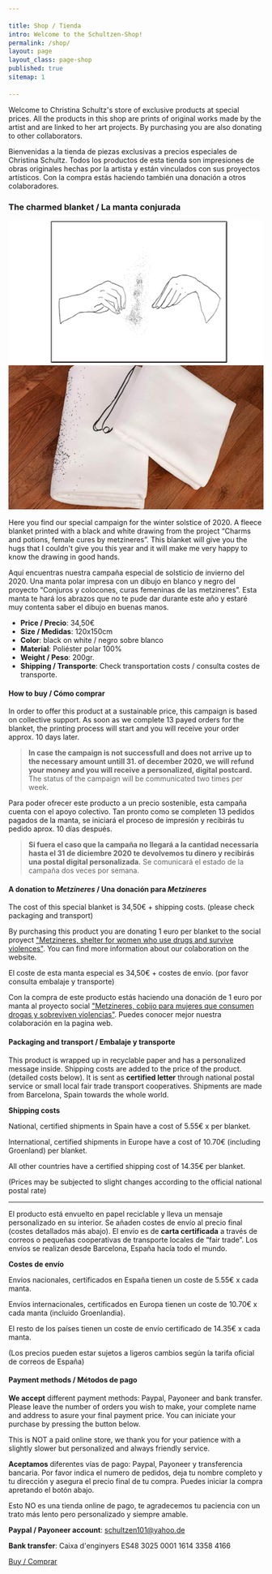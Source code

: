 ```yaml
---

title: Shop / Tienda
intro: Welcome to the Schultzen-Shop!
permalink: /shop/
layout: page
layout_class: page-shop
published: true
sitemap: 1

---
```

Welcome to Christina Schultz's store of exclusive products at special prices.
All the products in this shop are prints of original works made by the artist and are linked to her art projects. By purchasing you are also donating to other collaborators.

Bienvenidas a la tienda de piezas exclusivas a precios especiales de Christina Schultz.
Todos los productos de esta tienda son impresiones de obras originales hechas por la artista y están vinculados con sus proyectos artísticos. Con la compra estás haciendo también una donación a otros colaboradores.

### The charmed blanket / La manta conjurada

[![producto manta](/media/images/MantaDibujo.jpg)](/shop/manta)
[![producto manta](/media/images/MantaDibujo2.jpg)](/shop/manta)

Here you find our special campaign for the winter solstice of 2020.
A fleece blanket printed with a black and white drawing from the project “Charms and potions, female cures by metzineres”.
This blanket will give you the hugs that I couldn't give you this year and it will make me very happy to know the drawing in good hands.

Aquí encuentras nuestra campaña especial de solsticio de invierno del 2020. 
Una manta polar impresa con un dibujo en blanco y negro del proyecto “Conjuros y colocones, curas femeninas de las metzineres”. 
Esta manta te hará los abrazos que no te pude dar durante este año y estaré muy contenta saber el dibujo en buenas manos.

- **Price / Precio**: 34,50€ 
- **Size / Medidas**: 120x150cm
- **Color**: black on white / negro sobre blanco
- **Material**: Poliéster polar 100%
- **Weight / Peso**: 200gr.
- **Shipping / Transporte**: Check transportation costs / consulta costes de transporte.

#### How to buy / Cómo comprar

In order to offer this product at a sustainable price, this campaign is based on collective support. As soon as we complete 13 payed orders for the blanket, the printing process will start and you will receive your order approx. 10 days later.
 
> **In case the campaign is not successfull and does not arrive up to the necessary amount untill 31. of december 2020, we will refund your money and you will receive a personalized, digital postcard.**
The status of the campaign will be communicated two times per week.


Para poder ofrecer este producto a un precio sostenible, esta campaña cuenta con el apoyo colectivo. Tan pronto como se completen 13 pedidos pagados de la manta, se iniciará el proceso de impresión y recibirás tu pedido aprox. 10 días después. 

> **Si fuera el caso que la campaña no llegará a la cantidad necessaria hasta el 31 de diciembre 2020 te devolvemos tu dinero y recibirás una postal digital personalizada.** 
Se comunicará el estado de la campaña dos veces por semana.


#### A donation to _Metzineres_ / Una donación para _Metzineres_ 

The cost of this special blanket is 34,50€ + shipping costs. (please check packaging and transport)

By purchasing this product you are donating 1 euro per blanket to the social proyect ["Metzineres, shelter for women who use drugs and survive violences"][metzineres]. You can find more information about our colaboration on the website.

El coste de esta manta especial es 34,50€ + costes de envío. (por favor consulta embalaje y transporte)

Con la compra de este producto estás haciendo una donación de 1 euro por manta al proyecto social ["Metzineres, cobijo para mujeres que consumen drogas y sobreviven violencias"][metzineres]. Puedes conocer mejor nuestra colaboración en la pagina web.

[metzineres]: http://metzineres.net/

#### Packaging and transport / Embalaje y transporte

This product is wrapped up in recyclable paper and has a personalized message inside.
Shipping costs are added to the price of the product. (detailed costs below). It is sent as **certified letter** through national postal service or small local fair trade transport cooperatives.
Shipments are made from Barcelona, Spain towards the whole world.

**Shipping costs**

National, certified shipments in Spain have a cost of 5.55€ x per blanket.

International, certified shipments in Europe have a cost of 10.70€ (including Groenland) per blanket.

All other countries have a certified shipping cost of 14.35€ per blanket.

(Prices may be subjected to slight changes according to the official national postal rate)

___

El producto está envuelto en papel reciclable y lleva un mensaje personalizado en su interior. Se añaden costes de envío al precio final (costes detallados más abajo). El envío es de **carta certificada** a través de correos o pequeñas cooperativas de transporte locales de “fair trade”.
Los envíos se realizan desde Barcelona, España hacía todo el mundo.

**Costes de envío**

Envíos nacionales, certificados en España tienen un coste de 5.55€  x cada manta.

Envíos internacionales, certificados en Europa tienen un coste de 10.70€ x cada manta (incluido Groenlandia).

El resto de los países tienen un coste de envío certificado de 14.35€ x cada manta.

(Los precios pueden estar sujetos a ligeros cambios según la tarifa oficial de correos de España)


#### Payment methods / Métodos de pago

**We accept** different  payment methods: Paypal, Payoneer and bank transfer. Please leave the number of orders you wish to make, your complete name and address to asure your final payment price. You can iniciate your purchase by pressing the button below. 

This is NOT a paid online store, we thank you for your patience with a slightly slower but personalized and always friendly service.

**Aceptamos** diferentes vías de pago: Paypal, Payoneer y transferencia bancaria. Por favor indica el numero de pedidos, deja tu nombre completo y tu dirección y asegura el precio final de tu compra. Puedes iniciar la compra apretando el botón abajo.

Esto NO es una tienda online de pago, te agradecemos tu paciencia con un trato más lento pero personalizado y siempre amable.

**Paypal / Payoneer account**: schultzen101@yahoo.de

**Bank transfer**: Caixa d'enginyers
ES48 3025 0001 1614 3358 4166

<a href=" mailto:contact@christinaschultz.com?subject=I%20would%20like%20to%20purchase%20a%20charmed%20blanket%20%2F%20Quiero%20comprar%20una%20manta%20conjurada&body=Hi%20Christina!%0D%0A%0D%0AI%20would%20like%20to%20purchase%20a%20charmed%20blanket.%0D%0A%0D%0AThis%20is%20my%20shipping%20address%3A%0D%0AJoana%20Doua%0D%0AEverybodystreet%2011%0D%0A80008%20Everbody%20town%0D%0A%0D%0AAs%20soon%20as%20I%20know%20the%20exact%20price%2C%20I%20will%20transfer%20the%20money%20via%20bank%0D%0Atransfer%20%2Fpaypal%20%2F%20payoneer%0D%0A%0D%0A%3D%3D%3D%3D%3D%3D%3D%3D%3D%3D%3D%3D%3D%3D%3D%3D%3D%3D%3D%3D%3D%3D%3D%3D%3D%3D%3D%3D%3D%0D%0A%0D%0A%C2%A1Hola%20Christina!%0D%0A%0D%0AQuiero%20comprar%20una%20manta%20conjurada.%0D%0A%0D%0AEsta%20es%20mi%20direcci%C3%B3n%20de%20env%C3%ADo%3A%0D%0AJoana%20Doua%0D%0Acalle%2F%20de%20todas%2011%0D%0A80008%20Pueblo%20de%20todas%0D%0A%0D%0ATan%20pronto%20como%20sepa%20el%20precio%20exacto%2C%20transferir%C3%A9%20el%20dinero%20mediante%0D%0Atransferencia%20bancaria%20%2F%20paypal%20%2F%20payoneer%0D%0A" class="btn">Buy / Comprar</a>

 